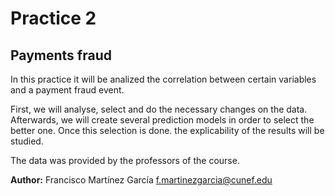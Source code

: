 # Practice 2
## Payments fraud
In this practice it will be analized the correlation between certain variables and a payment fraud event.

First, we will analyse, select and do the necessary changes on the data. Afterwards, we will create several prediction models in order to select the better one. Once this selection is done. the explicability of the results will be studied.

The data was provided by the professors of the course.

**Author:**
Francisco Martínez García
f.martinezgarcia@cunef.edu


